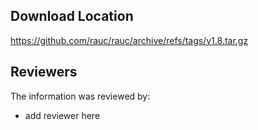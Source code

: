 ## Download Location

https://github.com/rauc/rauc/archive/refs/tags/v1.8.tar.gz

## Reviewers

The information was reviewed by:

* add reviewer here